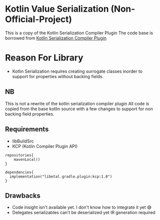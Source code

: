 # Kotlin Value Serialization (Non-Official-Project)

This is a copy of the Kotlin Serialization Compiler Plugin The code base is borrowed
from [Kotlin Serialization Compiler Plugin](https://github.com/JetBrains/kotlin/tree/master/plugins/kotlin-serialization/kotlin-serialization-compiler)

# Reason For Library

- Kotlin Serialization requires creating surrogate classes inorder to support for properties without
  backing fields.

## NB

This is not a rewrite of the kotlin serialization compiler plugin All code is copied from the base
kotlin source with a few changes to support for non backing field properties.

## Requirements

- libBuildSrc
- KCP (Kotlin Compiler Plugin API)

```
repositories{
    mavenLocal()
}

dependencies{
  implementation("libetal.gradle.plugin:kcp:1.0")
}

```


## Drawbacks
- Code insight isn't available yet. I don't know how to integrate it yet 😅
- Delegates serializables can't be deserialized yet IR generation required
